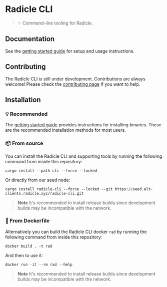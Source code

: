 # Radicle CLI

> ✨ Command-line tooling for Radicle.

## Documentation

See the [getting started guide](https://radicle.xyz/get-started.html) for setup and usage instructions.

## Contributing

The Radicle CLI is still under development. Contributions are always welcome! Please check the [contributing page](https://app.radicle.network/seeds/seed.alt-clients.radicle.xyz/rad:git:hnrkmg77m8tfzj4gi4pa4mbhgysfgzwntjpao/tree/cc80d84ea5be6466647777224c1131b2e0ad11c8/CONTRIBUTING.md) if you want to help.

## Installation

### 💡 Recommended

The [getting started guide](https://radicle.xyz/get-started.html) provides instructions for installing binaries. These are the recommended installation methods for most users.

### 📦 From source

You can install the Radicle CLI and supporting tools by running the
following command from inside this repository:

    cargo install --path cli --force --locked

Or directly from our seed node:

    cargo install radicle-cli --force --locked --git https://seed.alt-clients.radicle.xyz/radicle-cli.git

> **Note**
> It's recommended to install release builds since development builds may be incompatible with the network.

### 🐳 From Dockerfile

Alternatively you can build the Radicle CLI docker `rad` by running the
following command from inside this repository:

    docker build . -t rad

And then to use it:

    docker run -it --rm rad --help

> **Note**
> It's recommended to install release builds since development builds may be incompatible with the network.

